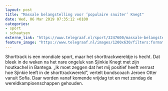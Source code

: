 ```yaml
---
layout: post
title: "Massale belangstelling voor ’populaire snuiter’ Knegt"
date: Wed, 06 Mar 2019 07:35:12 +0100
categories: 
- sport 
- schaatsen 
externe_link: "https://www.telegraaf.nl/sport/3247600/massale-belangstelling-voor-populaire-snuiter-knegt"
feature_image: "https://www.telegraaf.nl/images/1200x630/filters:format(jpeg):quality(80)/cdn-kiosk-api.telegraaf.nl/5ec0c4f2-4008-11e9-abd7-6737a57e24e8.jpg"
---
```


<p class="intro">Shorttrack is een mondiale sport, maar het shorttrackwereldje is hecht. Dat bleek in de weken na het nare ongeluk van Sjinkie Knegt met zijn houtkachel in Bantega. „Ik moet zeggen dat het mij positief heeft verrast hoe Sjinkie leeft in de shorttrackwereld”, vertelt bondscoach Jeroen Otter vanuit Sofia. Daar worden vanaf komende vrijdag tot en met zondag de wereldkampioenschappen gehouden.</p>
